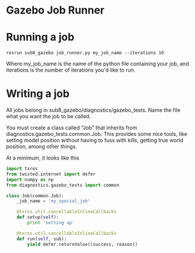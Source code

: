 Gazebo Job Runner
=================

# Running a job

```shell
rosrun sub8_gazebo job_runner.py my_job_name --iterations 10
```

Where my_job_name is the name of the python file containing your job, and iterations is the number of iterations you'd like to run.

# Writing a job

All jobs belong in sub8_gazebo/diagnostics/gazebo_tests. Name the file what you want the job to be called.

You must create a class called "Job" that inherits from diagnostics.gazebo_tests.common.Job. This provides some nice tools, like setting model position without having to fuss with kills, getting true world position, among other things.

At a minimum, it looks like this

```python
import txros
from twisted.internet import defer
import numpy as np
from diagnostics.gazebo_tests import common

class Job(common.Job):
    _job_name = 'my_special_job'

    @txros.util.cancellableInlineCallbacks
    def setup(self):
        print 'setting up'

    @txros.util.cancellableInlineCallbacks
    def run(self, sub):
        yield defer.returnValue((success, reason))


```